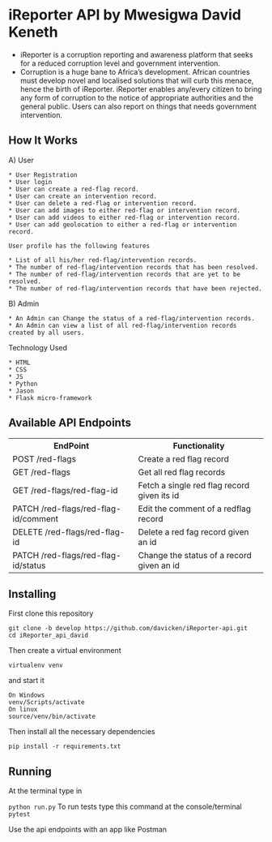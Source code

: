 # iReporter API by Mwesigwa David Keneth 
  * iReporter is a corruption reporting and awareness platform that seeks for a reduced corruption level and government intervention.
  * Corruption is a huge bane to Africa’s development. African countries must develop novel and localised solutions that will curb this menace, hence the birth of iReporter. iReporter enables any/every citizen to bring any form of corruption to the notice of appropriate authorities and the general public. Users can also report on things that needs government intervention.

## How It Works

A) User

    * User Registration
    * User login
    * User can create a red-flag record.
    * User can create an intervention record.
    * User can delete a red-flag or intervention record.
    * User can add images to either red-flag or intervention record.
    * User can add videos to either red-flag or intervention record.
    * User can add geolocation to either a red-flag or intervention record.

    User profile has the following features

    * List of all his/her red-flag/intervention records.
    * The number of red-flag/intervention records that has been resolved.
    * The number of red-flag/intervention records that are yet to be resolved.
    * The number of red-flag/intervention records that have been rejected.

B) Admin

    * An Admin can Change the status of a red-flag/intervention records.
    * An Admin can view a list of all red-flag/intervention records created by all users.

Technology Used

    * HTML
    * CSS
    * JS
    * Python
    * Jason
    * Flask micro-framework
    

## Available API Endpoints

<table class="tg">
  <tr>
    <th class="tg-yw4l"><b>EndPoint  </b></th>
    <th class="tg-yw4l"><b>Functionality</b></th>
  </tr>
  <tr>
    <td class="tg-yw4l">POST /red-flags</td>
    <td class="tg-yw4l">Create a red flag record</td>
  </tr>
  <tr>
    <td class="tg-yw4l">GET /red-flags </td>
    <td class="tg-yw4l">Get all red flag records</td>
  </tr>
 <tr>
    <td class="tg-yw4l">GET /red-flags/red-flag-id</td>
    <td class="tg-yw4l">Fetch a single red flag record given its id</td>
  </tr>
 <tr>
    <td class="tg-yw4l">PATCH /red-flags/red-flag-id/comment </td>
    <td class="tg-yw4l">Edit the comment of a redflag record</td>
  </tr>
 <tr>
    <td class="tg-yw4l">DELETE /red-flags/red-flag-id</td>
    <td class="tg-yw4l">Delete a red fag record given an id</td>
  </tr>
 <tr>
    <td class="tg-yw4l">PATCH /red-flags/red-flag-id/status</td>
    <td class="tg-yw4l">Change the status of a record given an id</td>
  </tr>

</table>
  
## Installing

First clone this repository
```
git clone -b develop https://github.com/davicken/iReporter-api.git 
cd iReporter_api_david

```

Then create a virtual environment
```
virtualenv venv
```

and start it
```
On Windows
venv/Scripts/activate
On linux
source/venv/bin/activate
```
Then install all the necessary dependencies
```
pip install -r requirements.txt
```
## Running
At the terminal type in

```python run.py```
To run tests type this command at the console/terminal
```pytest```


Use the api endpoints with an app like Postman
  
